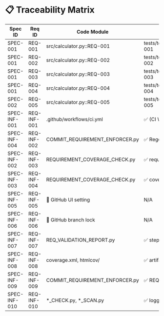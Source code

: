# 📋 Traceability Matrix

| Spec ID       | Req ID        | Code Module                     | Test Case                           |
|---------------|---------------|----------------------------------|-------------------------------------|
| SPEC-001      | REQ-001       | src/calculator.py::REQ-001       | tests/test_calculator.py::REQ-001  |
| SPEC-001      | REQ-002       | src/calculator.py::REQ-002       | tests/test_calculator.py::REQ-002  |
| SPEC-001      | REQ-003       | src/calculator.py::REQ-003       | tests/test_calculator.py::REQ-003  |
| SPEC-001      | REQ-004       | src/calculator.py::REQ-004       | tests/test_calculator.py::REQ-004  |
| SPEC-002      | REQ-005       | src/calculator.py::REQ-005       | tests/test_calculator.py::REQ-005  |
| SPEC-INF-001  | REQ-INF-001   | .github/workflows/ci.yml         | ✅ (CI Workflow trigger logic)     |
| SPEC-INF-004  | REQ-INF-002   | COMMIT_REQUIREMENT_ENFORCER.py   | ✅ Regex enforcement logic         |
| SPEC-INF-002  | REQ-INF-003   | REQUIREMENT_COVERAGE_CHECK.py    | ✅ requirements cross-check       |
| SPEC-INF-003  | REQ-INF-004   | REQUIREMENT_COVERAGE_CHECK.py    | ✅ coverage scan                  |
| SPEC-INF-005  | REQ-INF-005   | 📘 GitHub UI setting             | N/A                                 |
| SPEC-INF-006  | REQ-INF-006   | 📘 GitHub branch lock            | N/A                                 |
| SPEC-INF-007  | REQ-INF-007   | REQ_VALIDATION_REPORT.py         | ✅ step summary table             |
| SPEC-INF-008  | REQ-INF-008   | coverage.xml, htmlcov/           | ✅ artifacts in CI                 |
| SPEC-INF-009  | REQ-INF-009   | COMMIT_REQUIREMENT_ENFORCER.py   | ✅ REQ-ID validation              |
| SPEC-INF-010  | REQ-INF-010   | *_CHECK.py, *_SCAN.py            | ✅ logging verified                |
